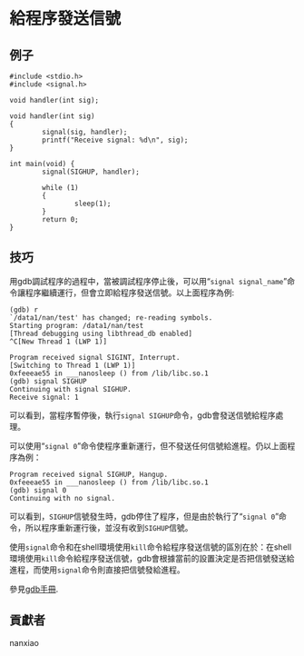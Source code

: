 # 給程序發送信號
## 例子
	#include <stdio.h>
	#include <signal.h>
	
	void handler(int sig);
	
	void handler(int sig)
	{
	        signal(sig, handler);
	        printf("Receive signal: %d\n", sig);
	}
	
	int main(void) {
	        signal(SIGHUP, handler);
	        
	        while (1)
	        {
	                sleep(1);
	        }
	        return 0;
	}

## 技巧
用gdb調試程序的過程中，當被調試程序停止後，可以用“`signal signal_name`”命令讓程序繼續運行，但會立即給程序發送信號。以上面程序為例:  

	(gdb) r
	`/data1/nan/test' has changed; re-reading symbols.
	Starting program: /data1/nan/test 
	[Thread debugging using libthread_db enabled]
	^C[New Thread 1 (LWP 1)]
	
	Program received signal SIGINT, Interrupt.
	[Switching to Thread 1 (LWP 1)]
	0xfeeeae55 in ___nanosleep () from /lib/libc.so.1
	(gdb) signal SIGHUP
	Continuing with signal SIGHUP.
	Receive signal: 1

可以看到，當程序暫停後，執行`signal SIGHUP`命令，gdb會發送信號給程序處理。

可以使用“`signal 0`”命令使程序重新運行，但不發送任何信號給進程。仍以上面程序為例：

	Program received signal SIGHUP, Hangup.
	0xfeeeae55 in ___nanosleep () from /lib/libc.so.1
	(gdb) signal 0
	Continuing with no signal.

可以看到，`SIGHUP`信號發生時，gdb停住了程序，但是由於執行了“`signal 0`”命令，所以程序重新運行後，並沒有收到`SIGHUP`信號。

使用`signal`命令和在shell環境使用`kill`命令給程序發送信號的區別在於：在shell環境使用`kill`命令給程序發送信號，gdb會根據當前的設置決定是否把信號發送給進程，而使用`signal`命令則直接把信號發給進程。

參見[gdb手冊](https://sourceware.org/gdb/onlinedocs/gdb/Signaling.html#Signaling).

## 貢獻者

nanxiao
